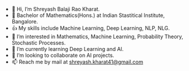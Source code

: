 - 👋 Hi, I’m Shreyash Balaji Rao Kharat.
- 📖 Bachelor of Mathematics(Hons.) at Indian Stastitical Institute, Bangalore.
- 👍 My skills include Machine Learning, Deep Learning, NLP, NLG.
- 👀 I’m interested in Mathematics, Machine Learning, Probability Theory, Stochastic Processes.
- 🌱 I’m currently learning Deep Learning and AI.
- 💞️ I’m looking to collaborate on AI projects.
- 📫 Reach me by mail at shreyash.kharat41@gmail.com

<!---
shreyashkharat/shreyashkharat is a ✨ special ✨ repository because its `README.md` (this file) appears on your GitHub profile.
You can click the Preview link to take a look at your changes.
--->

